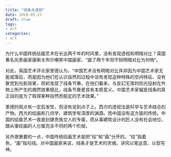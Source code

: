 ```yaml
---
title: "线条与透视"
date: 2018-05-23
draft: true
tags:
- art
categories:
- art
---
```


为什么中国传统绘画艺术在长达两千年的时间里，没有发现透视和明暗对比？英国著名风景画家康斯太布尔嘲笑中国画家，“画了两千年但不知明暗对比为何物”。

对此，英国艺术评论家里德认为，“中国艺术没有明暗对比并非因为中国艺术家无能或落后，而是因为他们在认识自然的过程中没有发现这种特殊的空间特征，没有察觉到光影效果，但却发现了线条节奏。在他们看来，与变幻无常的阳光投射在外物上所产生的偶然效果相比，线条节奏更具有本质意义。中国艺术家偏爱线条的真正目的是为了取得某种自然而稳定的艺术效果。”

里德的观点有一定启发性，但没有说到点子上。西方的透视法是科学与艺术结合的产物。西方的绘画和几何学、建筑学有深厚的渊源。而中国没有这方面的传统。中国的绘画艺术一直是封建贵族文人的专属，而从事建筑设计的匠人没有社会地位，跟从事绘画的人分属完全不同的两个阶层。

另外很重要的一点，中国传统绘画艺术是把“绘”和“画”分开的。“绘”指着色，“画”指勾线。对中国画家来说，线条才是艺术的灵魂，讲究以笔达意、以型写神。